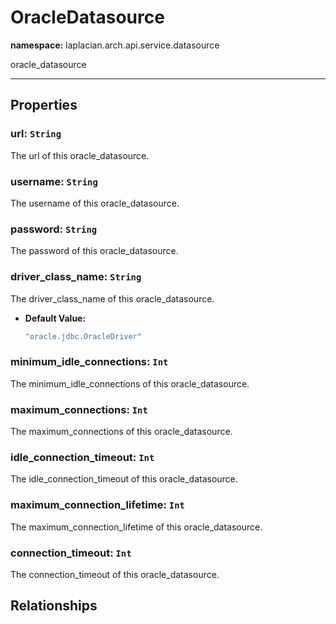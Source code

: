 # **OracleDatasource**
**namespace:** laplacian.arch.api.service.datasource

oracle_datasource



---

## Properties

### url: `String`
The url of this oracle_datasource.

### username: `String`
The username of this oracle_datasource.

### password: `String`
The password of this oracle_datasource.

### driver_class_name: `String`
The driver_class_name of this oracle_datasource.
- **Default Value:**
  ```kotlin
  "oracle.jdbc.OracleDriver"
  ```

### minimum_idle_connections: `Int`
The minimum_idle_connections of this oracle_datasource.

### maximum_connections: `Int`
The maximum_connections of this oracle_datasource.

### idle_connection_timeout: `Int`
The idle_connection_timeout of this oracle_datasource.

### maximum_connection_lifetime: `Int`
The maximum_connection_lifetime of this oracle_datasource.

### connection_timeout: `Int`
The connection_timeout of this oracle_datasource.

## Relationships